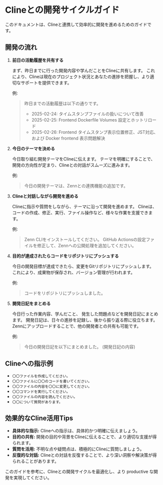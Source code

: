 # Clineとの開発サイクルガイド

このドキュメントは、Clineと連携して効率的に開発を進めるためのガイドです。

## 開発の流れ

1.  **前日の活動履歴を共有する**

    まず、昨日までに行った開発内容や学んだことをClineに共有します。
    これにより、Clineは現在のプロジェクト状況とあなたの進捗を把握し、より適切なサポートを提供できます。

    例:
    > 昨日までの活動履歴は以下の通りです。
    > * 2025-02-24: タイムスタンプファイルの扱いについて改善
    > * 2025-02-25: Frontend Dockerfile Volumes 設定とホットリロード
    > * 2025-02-26: Frontend タイムスタンプ表示位置修正、JST対応、および Docker frontend 表示問題解決

2.  **今日のテーマを決める**

    今日取り組む開発テーマをClineに伝えます。
    テーマを明確にすることで、開発の方向性が定まり、Clineとの対話がスムーズに進みます。

    例:
    > 今日の開発テーマは、Zennとの連携機能の追加です。

3.  **Clineと対話しながら開発を進める**

    Clineに指示や質問をしながら、テーマに沿って開発を進めます。
    Clineは、コードの作成、修正、実行、ファイル操作など、様々な作業を支援できます。

    例:
    > Zenn CLIをインストールしてください。
    > GitHub Actionsの設定ファイルを修正して、Zennへの公開処理を追加してください。

4.  **目的が達成されたらコードをリポジトリにプッシュする**

    今日の開発目標が達成できたら、変更をGitリポジトリにプッシュします。
    これにより、成果物が保存され、バージョン管理が行われます。

    例:
    > コードをリポジトリにプッシュしました。

5.  **開発日記をまとめる**

    今日行った作業内容、学んだこと、 発生した問題点などを開発日記にまとめます。
    開発日記は、日々の進捗を記録し、後から振り返る際に役立ちます。
    Zennにアップロードすることで、他の開発者との共有も可能です。

    例:
    > 今日の開発日記を以下にまとめました。
    > (開発日記の内容)

## Clineへの指示例

*   `〇〇ファイルを作成してください。`
*   `〇〇ファイルに〇〇のコードを書いてください。`
*   `〇〇ファイルの内容を〇〇に変更してください。`
*   `〇〇コマンドを実行してください。`
*   `〇〇ファイルの内容を読んでください。`
*   `〇〇について質問があります。`

## 効果的なCline活用Tips

*   **具体的な指示:** Clineへの指示は、具体的かつ明確に伝えましょう。
*   **目的の共有:**  開発の目的や背景をClineに伝えることで、より適切な支援が得られます。
*   **質問を活用:**  不明な点や疑問点は、積極的にClineに質問しましょう。
*   **反復的な対話:**  Clineとの対話を反復することで、より深い洞察や解決策が得られることがあります。

このガイドを参考に、Clineとの開発サイクルを最適化し、より productive な開発を実現してください。
